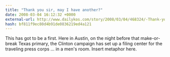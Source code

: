 ```yaml
---
title: "Thank you sir, may I have another?"
date: 2008-03-04 16:12:32 +0000
external-url: http://www.dailykos.com/story/2008/03/04/468324/-Thank-you-sir-may-I-have-another
hash: bf811f9ec80d4b91de0836219ed4a121
---
```


This has got to be a first. Here in Austin, on the night before that make-or-break Texas primary, the Clinton campaign has set up a filing center for the traveling press corps ... in a men's room. Insert metaphor here.
